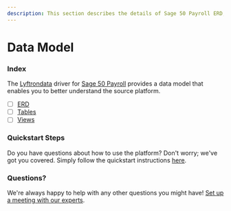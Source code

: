 ```yaml
---
description: This section describes the details of Sage 50 Payroll ERD, Tables, and Views.
---
```


# Data Model

### Index

The  [Lyftrondata](https://www.lyftrondata.com/) driver for [Sage 50 Payroll](None) provides a data model that enables you to better understand the source platform.

* [ ] [ERD](erd.md)
* [ ] [Tables](tables.md)
* [ ] [Views](views.md)

### Quickstart Steps

Do you have questions about how to use the platform? Don't worry; we've got you covered. Simply follow the quickstart instructions [here](../README.md).


### Questions? <a href="#questions" id="questions"></a>

We're always happy to help with any other questions you might have! [Set up a meeting with our experts](https://www.lyftrondata.com/book-a-meeting/).


